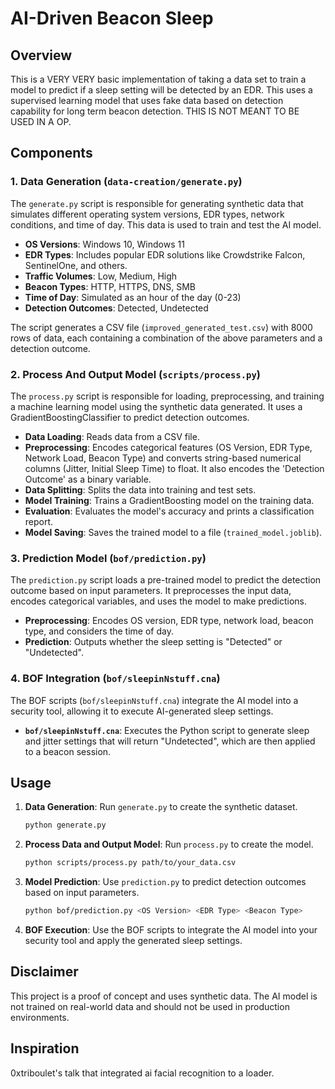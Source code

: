 # AI-Driven Beacon Sleep

## Overview

This is a VERY VERY basic implementation of taking a data set to train a model to predict if a sleep setting will be detected by an EDR. This uses a supervised learning model that uses fake data based on detection capability for long term beacon detection. THIS IS NOT MEANT TO BE USED IN A OP.

## Components

### 1. Data Generation (`data-creation/generate.py`)

The `generate.py` script is responsible for generating synthetic data that simulates different operating system versions, EDR types, network conditions, and time of day. This data is used to train and test the AI model.

- **OS Versions**: Windows 10, Windows 11
- **EDR Types**: Includes popular EDR solutions like Crowdstrike Falcon, SentinelOne, and others.
- **Traffic Volumes**: Low, Medium, High
- **Beacon Types**: HTTP, HTTPS, DNS, SMB
- **Time of Day**: Simulated as an hour of the day (0-23)
- **Detection Outcomes**: Detected, Undetected

The script generates a CSV file (`improved_generated_test.csv`) with 8000 rows of data, each containing a combination of the above parameters and a detection outcome.

### 2. Process And Output Model (`scripts/process.py`)

The `process.py` script is responsible for loading, preprocessing, and training a machine learning model using the synthetic data generated. It uses a GradientBoostingClassifier to predict detection outcomes.

- **Data Loading**: Reads data from a CSV file.
- **Preprocessing**: Encodes categorical features (OS Version, EDR Type, Network Load, Beacon Type) and converts string-based numerical columns (Jitter, Initial Sleep Time) to float. It also encodes the 'Detection Outcome' as a binary variable.
- **Data Splitting**: Splits the data into training and test sets.
- **Model Training**: Trains a GradientBoosting model on the training data.
- **Evaluation**: Evaluates the model's accuracy and prints a classification report.
- **Model Saving**: Saves the trained model to a file (`trained_model.joblib`).

### 3. Prediction Model (`bof/prediction.py`)

The `prediction.py` script loads a pre-trained model to predict the detection outcome based on input parameters. It preprocesses the input data, encodes categorical variables, and uses the model to make predictions.

- **Preprocessing**: Encodes OS version, EDR type, network load, beacon type, and considers the time of day.
- **Prediction**: Outputs whether the sleep setting is "Detected" or "Undetected".

### 4. BOF Integration (`bof/sleepinNstuff.cna`)

The BOF scripts (`bof/sleepinNstuff.cna`) integrate the AI model into a security tool, allowing it to execute AI-generated sleep settings.

- **`bof/sleepinNstuff.cna`**: Executes the Python script to generate sleep and jitter settings that will return "Undetected", which are then applied to a beacon session.

## Usage

1. **Data Generation**: Run `generate.py` to create the synthetic dataset.
   ```bash
   python generate.py
   ```

2. **Process Data and Output Model**: Run `process.py` to create the model.
   ```bash
   python scripts/process.py path/to/your_data.csv
   ```

3. **Model Prediction**: Use `prediction.py` to predict detection outcomes based on input parameters.
   ```bash
   python bof/prediction.py <OS Version> <EDR Type> <Beacon Type>
   ```

4. **BOF Execution**: Use the BOF scripts to integrate the AI model into your security tool and apply the generated sleep settings.

## Disclaimer

This project is a proof of concept and uses synthetic data. The AI model is not trained on real-world data and should not be used in production environments.

## Inspiration

0xtriboulet's talk that integrated ai facial recognition to a loader.
